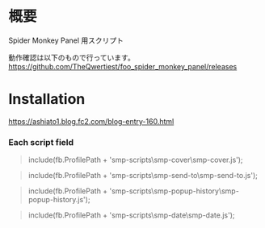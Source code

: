﻿# 概要
Spider Monkey Panel 用スクリプト

動作確認は以下のもので行っています。  
https://github.com/TheQwertiest/foo_spider_monkey_panel/releases

# Installation
https://ashiato1.blog.fc2.com/blog-entry-160.html

### Each script field
>include(fb.ProfilePath + 'smp-scripts\\smp-cover\\smp-cover.js');

>include(fb.ProfilePath + 'smp-scripts\\smp-send-to\\smp-send-to.js');

>include(fb.ProfilePath + 'smp-scripts\\smp-popup-history\\smp-popup-history.js');

>include(fb.ProfilePath + 'smp-scripts\\smp-date\\smp-date.js');

